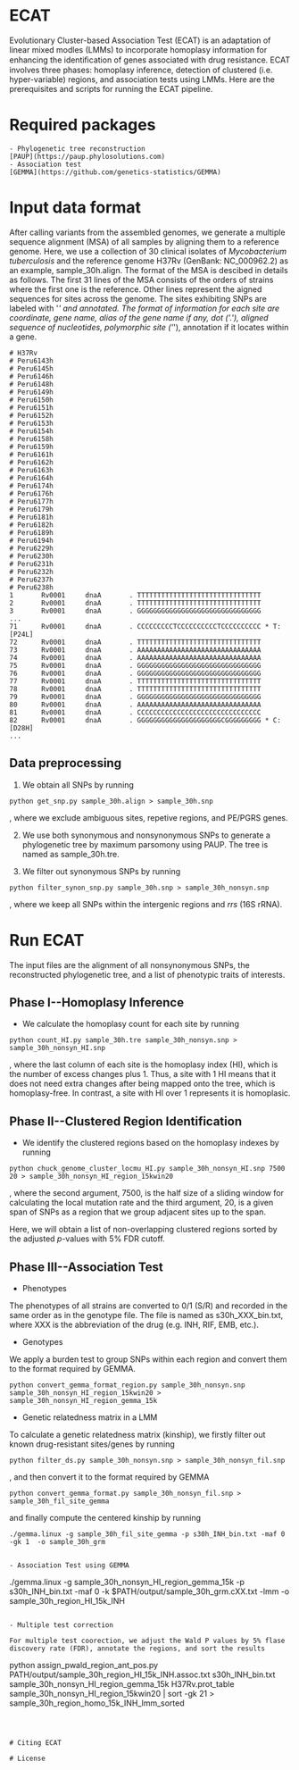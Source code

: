 # ECAT
Evolutionary Cluster-based Association Test (ECAT) is an adaptation of linear mixed modles (LMMs) to incorporate homoplasy information for enhancing the identiﬁcation of genes associated with drug resistance. ECAT involves three phases: homoplasy inference, detection of clustered (i.e. hyper-variable) regions, and association tests using LMMs. Here are the prerequisites and scripts for running the ECAT pipeline.

# Required packages


```
- Phylogenetic tree reconstruction
[PAUP](https://paup.phylosolutions.com)
- Association test
[GEMMA](https://github.com/genetics-statistics/GEMMA) 
```

# Input data format

After calling variants from the assembled genomes, we generate a multiple sequence alignment (MSA) of all samples by aligning them to a reference genome. Here, we use a collection of 30 clinical isolates of *Mycobacterium tuberculosis* and the reference genome H37Rv (GenBank: NC_000962.2) as an example, sample_30h.align. The format of the MSA is descibed in details as follows. The first 31 lines of the MSA consists of the orders of strains where the first one is the reference. Other lines represent the aigned sequences for sites across the genome. The sites exhibiting SNPs are labeled with '*' and annotated. The format of information for each site are coordinate, gene name, alias of the gene name if any, dot ('.'), aligned sequence of nucleotides, polymorphic site ('*'), annotation if it locates within a gene.
    
```
# H37Rv
# Peru6143h
# Peru6145h
# Peru6146h
# Peru6148h
# Peru6149h
# Peru6150h
# Peru6151h
# Peru6152h
# Peru6153h
# Peru6154h
# Peru6158h
# Peru6159h
# Peru6161h
# Peru6162h
# Peru6163h
# Peru6164h
# Peru6174h
# Peru6176h
# Peru6177h
# Peru6179h
# Peru6181h
# Peru6182h
# Peru6189h
# Peru6194h
# Peru6229h
# Peru6230h
# Peru6231h
# Peru6232h
# Peru6237h
# Peru6238h
1       Rv0001     dnaA       . TTTTTTTTTTTTTTTTTTTTTTTTTTTTTTT  
2       Rv0001     dnaA       . TTTTTTTTTTTTTTTTTTTTTTTTTTTTTTT  
3       Rv0001     dnaA       . GGGGGGGGGGGGGGGGGGGGGGGGGGGGGGG
...
71      Rv0001     dnaA       . CCCCCCCCCTCCCCCCCCCCTCCCCCCCCCC * T:[P24L]
72      Rv0001     dnaA       . TTTTTTTTTTTTTTTTTTTTTTTTTTTTTTT  
73      Rv0001     dnaA       . AAAAAAAAAAAAAAAAAAAAAAAAAAAAAAA  
74      Rv0001     dnaA       . AAAAAAAAAAAAAAAAAAAAAAAAAAAAAAA  
75      Rv0001     dnaA       . GGGGGGGGGGGGGGGGGGGGGGGGGGGGGGG  
76      Rv0001     dnaA       . GGGGGGGGGGGGGGGGGGGGGGGGGGGGGGG  
77      Rv0001     dnaA       . TTTTTTTTTTTTTTTTTTTTTTTTTTTTTTT  
78      Rv0001     dnaA       . TTTTTTTTTTTTTTTTTTTTTTTTTTTTTTT  
79      Rv0001     dnaA       . GGGGGGGGGGGGGGGGGGGGGGGGGGGGGGG  
80      Rv0001     dnaA       . AAAAAAAAAAAAAAAAAAAAAAAAAAAAAAA  
81      Rv0001     dnaA       . CCCCCCCCCCCCCCCCCCCCCCCCCCCCCCC  
82      Rv0001     dnaA       . GGGGGGGGGGGGGGGGGGGGGCGGGGGGGGG * C:[D28H]
...
```   
 

## Data preprocessing

1. We obtain all SNPs by running

```
python get_snp.py sample_30h.align > sample_30h.snp
```

, where we exclude ambiguous sites, repetive regions, and PE/PGRS genes. 


2. We use both synonymous and nonsynonymous SNPs to generate a phylogenetic tree by maximum parsomony using PAUP. The tree is named as sample_30h.tre.


3. We filter out synonymous SNPs by running

```
python filter_synon_snp.py sample_30h.snp > sample_30h_nonsyn.snp
```

, where we keep all SNPs within the intergenic regions and $rrs$ (16S rRNA).



# Run ECAT

The input files are the alignment of all nonsynonymous SNPs, the reconstructed phylogenetic tree, and a list of phenotypic traits of interests.


## Phase I--Homoplasy Inference

- We calculate the homoplasy count for each site by running

```
python count_HI.py sample_30h.tre sample_30h_nonsyn.snp > sample_30h_nonsyn_HI.snp
```

, where the last column of each site is the homoplasy index (HI), which is the number of excess changes plus 1. Thus, a site with 1 HI means that it does not need extra changes after being mapped onto the tree, which is homoplasy-free. In contrast, a site with HI over 1 represents it is homoplasic.


## Phase II--Clustered Region Identification

- We identify the clustered regions based on the homoplasy indexes by running

```
python chuck_genome_cluster_locmu_HI.py sample_30h_nonsyn_HI.snp 7500 20 > sample_30h_nonsyn_HI_region_15kwin20
```

, where the second argument, 7500, is the half size of a sliding window for calculating the local mutation rate 
and the third argument, 20, is a given span of SNPs as a region that we group adjacent sites up to the span.

Here, we will obtain a list of non-overlapping clustered regions sorted by the adjusted $p$-values with 5% FDR cutoff.  


## Phase III--Association Test 

- Phenotypes

The phenotypes of all strains are converted to 0/1 (S/R) and recorded in the same order as in the genotype file. The file is named as s30h_XXX_bin.txt, where XXX is the abbreviation of the drug (e.g. INH, RIF, EMB, etc.).

- Genotypes

We apply a burden test to group SNPs within each region and convert them to the format required by GEMMA.

```
python convert_gemma_format_region.py sample_30h_nonsyn.snp sample_30h_nonsyn_HI_region_15kwin20 > sample_30h_nonsyn_HI_region_gemma_15k
```

- Genetic relatedness matrix in a LMM

To calculate a genetic relatedness matrix (kinship), we firstly filter out known drug-resistant sites/genes by running 

```
python filter_ds.py sample_30h_nonsyn.snp > sample_30h_nonsyn_fil.snp
```

, and then convert it to the format required by GEMMA

```
python convert_gemma_format.py sample_30h_nonsyn_fil.snp > sample_30h_fil_site_gemma
```

and finally compute the centered kinship by running

```
./gemma.linux -g sample_30h_fil_site_gemma -p s30h_INH_bin.txt -maf 0 -gk 1  -o sample_30h_grm 


- Association Test using GEMMA

```
./gemma.linux -g sample_30h_nonsyn_HI_region_gemma_15k  -p s30h_INH_bin.txt -maf 0 -k $PATH/output/sample_30h_grm.cXX.txt -lmm -o sample_30h_region_HI_15k_INH
```

- Multiple test correction 

For multiple test coorection, we adjust the Wald P values by 5% flase discovery rate (FDR), annotate the regions, and sort the results

```
python assign_pwald_region_ant_pos.py PATH/output/sample_30h_region_HI_15k_INH.assoc.txt s30h_INH_bin.txt sample_30h_nonsyn_HI_region_gemma_15k H37Rv.prot_table sample_30h_nonsyn_HI_region_15kwin20 | sort -gk 21 > sample_30h_region_homo_15k_INH_lmm_sorted 
```

 

# Citing ECAT

# License

